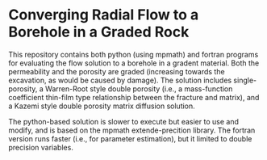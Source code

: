 # Converging Radial Flow to a Borehole in a Graded Rock
This repository contains both python (using mpmath) and fortran programs for evaluating the flow solution to a borehole in a gradent material. Both the permeability and the porosity are graded (increasing towards the excavation, as would be caused by damage). The solution includes single-porosity, a Warren-Root style double porosity (i.e., a mass-function coefficient thin-film type relationship between the fracture and matrix), and a Kazemi style double porosity matrix diffusion solution.

The python-based solution is slower to execute but easier to use and modify, and is based on the mpmath extende-precition library. The fortran version runs faster (i.e., for parameter estimation), but it limited to double precision variables.
